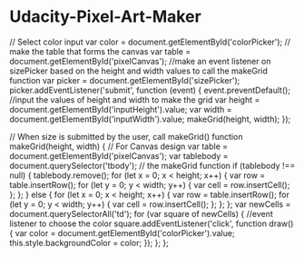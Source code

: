 # Udacity-Pixel-Art-Maker
// Select color input
var color = document.getElementById('colorPicker');
// make the table that forms the canvas
var table = document.getElementById('pixelCanvas');
//make an event listener on sizePicker based on the height and width values to call the makeGrid function
var picker = document.getElementById('sizePicker');
picker.addEventListener('submit', function (event) {
  event.preventDefault();
  //input the values of height and width to make the grid
  var height = document.getElementById('inputHeight').value;
  var width = document.getElementById('inputWidth').value;
  makeGrid(height, width);
});

// When size is submitted by the user, call makeGrid()
function makeGrid(height, width) {
  // For Canvas design
  var table = document.getElementById('pixelCanvas');
  var tablebody = document.querySelector('tbody');
  // the makeGrid function
  if (tablebody !== null) {
    tablebody.remove();
    for (let x = 0; x < height; x++) {
      var row = table.insertRow();
      for (let y = 0; y < width; y++) {
        var cell = row.insertCell();
      };
    };
  }
  else {
    for (let x = 0; x < height; x++) {
      var row = table.insertRow();
      for (let y = 0; y < width; y++) {
        var cell = row.insertCell();
      };
    };
  };
  var newCells = document.querySelectorAll('td');
  for (var square of newCells) {
    //event listener to choose the color
    square.addEventListener('click', function draw() {
      var color = document.getElementById('colorPicker').value;
      this.style.backgroundColor = color;
    });
  };
};
